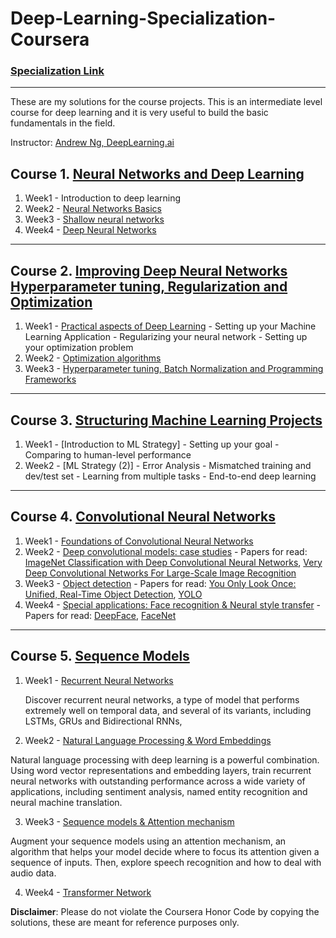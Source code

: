 # Deep-Learning-Specialization-Coursera
### [Specialization Link](https://www.coursera.org/specializations/deep-learning)

---

These are my solutions for the course projects. This is an intermediate level course for deep learning and it is very useful to build the basic fundamentals in the field. 

Instructor: [Andrew Ng, DeepLearning.ai]()

 ## Course 1. [Neural Networks and Deep Learning](https://www.youtube.com/watch?v=CS4cs9xVecg&list=PLkDaE6sCZn6Ec-XTbcX1uRg2_u4xOEky0)
 
1. Week1 - Introduction to deep learning
2. Week2 - [Neural Networks Basics](https://github.com/savnani5/Deep-Learning-Specialization-Coursera/tree/main/Course1-Neural%20Networks%20and%20Deep%20Learning/Week2)
3. Week3 - [Shallow neural networks](https://github.com/savnani5/Deep-Learning-Specialization-Coursera/tree/main/Course1-Neural%20Networks%20and%20Deep%20Learning/Week3)
4. Week4 - [Deep Neural Networks](https://github.com/savnani5/Deep-Learning-Specialization-Coursera/tree/main/Course1-Neural%20Networks%20and%20Deep%20Learning/Week4)

---

## Course 2. [Improving Deep Neural Networks Hyperparameter tuning, Regularization and Optimization](https://www.youtube.com/watch?v=1waHlpKiNyY&list=PLkDaE6sCZn6Hn0vK8co82zjQtt3T2Nkqc)

1. Week1 - [Practical aspects of Deep Learning](https://github.com/savnani5/Deep-Learning-Specialization-Coursera/tree/main/Course2-Improving%20Deep%20Neural%20Networks%20Hyperparameter%20tuning%2C%20Regularization%20and%20Optimization/Week1)
         - Setting up your Machine Learning Application
         - Regularizing your neural network
         - Setting up your optimization problem
2. Week2 - [Optimization algorithms](https://github.com/savnani5/Deep-Learning-Specialization-Coursera/tree/main/Course2-Improving%20Deep%20Neural%20Networks%20Hyperparameter%20tuning%2C%20Regularization%20and%20Optimization/Week2)
3. Week3 - [Hyperparameter tuning, Batch Normalization and Programming Frameworks](hhttps://github.com/savnani5/Deep-Learning-Specialization-Coursera/tree/main/Course2-Improving%20Deep%20Neural%20Networks%20Hyperparameter%20tuning%2C%20Regularization%20and%20Optimization/Week3)

---

## Course 3. [Structuring Machine Learning Projects](https://www.youtube.com/watch?v=dFX8k1kXhOw&list=PLkDaE6sCZn6E7jZ9sN_xHwSHOdjUxUW_b)

1. Week1 - [Introduction to ML Strategy]
         - Setting up your goal
         - Comparing to human-level performance
2. Week2 - [ML Strategy (2)]
         - Error Analysis
         - Mismatched training and dev/test set
         - Learning from multiple tasks
         - End-to-end deep learning
 
 ---
 
 ## Course 4. [Convolutional Neural Networks](https://www.youtube.com/watch?v=ArPaAX_PhIs&list=PLkDaE6sCZn6Gl29AoE31iwdVwSG-KnDzF)
 
 1. Week1 - [Foundations of Convolutional Neural Networks](https://github.com/savnani5/Deep-Learning-Specialization-Coursera/tree/main/Course4-Convolutional%20Neural%20Networks/Week1)
 2. Week2 - [Deep convolutional models: case studies](https://github.com/savnani5/Deep-Learning-Specialization-Coursera/tree/main/Course4-Convolutional%20Neural%20Networks/Week2) - Papers for read:  [ImageNet Classification with Deep Convolutional
Neural Networks](https://papers.nips.cc/paper/4824-imagenet-classification-with-deep-convolutional-neural-networks.pdf), [Very Deep Convolutional Networks For Large-Scale Image Recognition](https://arxiv.org/pdf/1409.1556.pdf)
 3. Week3 - [Object detection](https://github.com/savnani5/Deep-Learning-Specialization-Coursera/tree/main/Course4-Convolutional%20Neural%20Networks/Week3) - Papers for read: [You Only Look Once:
Unified, Real-Time Object Detection](https://arxiv.org/pdf/1506.02640.pdf), [YOLO](https://arxiv.org/pdf/1612.08242.pdf)
 4. Week4 - [Special applications: Face recognition & Neural style transfer](https://github.com/savnani5/Deep-Learning-Specialization-Coursera/tree/main/Course4-Convolutional%20Neural%20Networks/Week4) - Papers for read: [DeepFace](https://www.cs.toronto.edu/~ranzato/publications/taigman_cvpr14.pdf), [FaceNet](https://www.cv-foundation.org/openaccess/content_cvpr_2015/papers/Schroff_FaceNet_A_Unified_2015_CVPR_paper.pdf)
 
 ---
 
 ## Course 5. [Sequence Models](https://www.youtube.com/watch?v=_i3aqgKVNQI&list=PLkDaE6sCZn6F6wUI9tvS_Gw1vaFAx6rd6&index=1)
 1. Week1 - [Recurrent Neural Networks](https://github.com/savnani5/Deep-Learning-Specialization-Coursera/tree/main/Course5-Sequence%20Models/Week1)
    
    Discover recurrent neural networks, a type of model that performs extremely well on temporal data, and several of its variants, including LSTMs, GRUs and Bidirectional  RNNs,
    
 2. Week2 - [Natural Language Processing & Word Embeddings](https://github.com/savnani5/Deep-Learning-Specialization-Coursera/tree/main/Course5-Sequence%20Models/Week2)
 
 Natural language processing with deep learning is a powerful combination. Using word vector representations and embedding layers, train recurrent neural networks with outstanding performance across a wide variety of applications, including sentiment analysis, named entity recognition and neural machine translation.
 
 3. Week3 - [Sequence models & Attention mechanism](https://github.com/savnani5/Deep-Learning-Specialization-Coursera/tree/main/Course5-Sequence%20Models/Week3)
 
 Augment your sequence models using an attention mechanism, an algorithm that helps your model decide where to focus its attention given a sequence of inputs. Then, explore speech recognition and how to deal with audio data.
 
 4. Week4 - [Transformer Network](https://github.com/savnani5/Deep-Learning-Specialization-Coursera/tree/main/Course5-Sequence%20Models/Week4)
 
 
**Disclaimer**: Please do not violate the Coursera Honor Code by copying the solutions, these are meant for reference purposes only.

